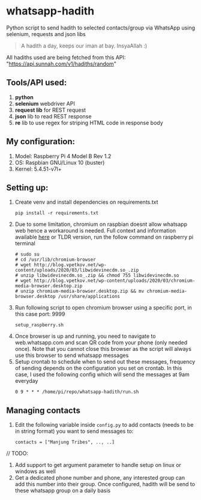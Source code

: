 # whatsapp-hadith
Python script to send hadith to selected contacts/group via WhatsApp using selenium, requests and json libs

> A hadith a day, keeps our iman at bay. InsyaAllah :)

All hadiths used are being fetched from this API: "https://api.sunnah.com/v1/hadiths/random"

## Tools/API used:
1. **python**
2. **selenium** webdriver API
3. **request lib** for REST request
4. **json** lib to read REST response
5. **re** lib to use regex for striping HTML code in response body

## My configuration:
1. Model: Raspberry Pi 4 Model B Rev 1.2
2. OS: Raspbian GNU/Linux 10 (buster)
3. Kernel: 5.4.51-v7l+

## Setting up:
1. Create venv and install dependencies on requirements.txt
   ```
   pip install -r requirements.txt
   ```
2. Due to some limitation, chromium on raspbian doesnt allow whatsapp web hence a workaround is needed. Full context and information available [here](https://blog.vpetkov.net/2019/07/12/netflix-and-spotify-on-a-raspberry-pi-4-with-latest-default-chromium/)
   or TLDR version, run the follow command on raspberry pi terminal
   ```
   # sudo su
   # cd /usr/lib/chromium-browser
   # wget http://blog.vpetkov.net/wp-content/uploads/2020/03/libwidevinecdm.so_.zip
   # unzip libwidevinecdm.so_.zip && chmod 755 libwidevinecdm.so
   # wget http://blog.vpetkov.net/wp-content/uploads/2020/03/chromium-media-browser.desktop.zip
   # unzip chromium-media-browser.desktop.zip && mv chromium-media-browser.desktop /usr/share/applications
   ````
3. Run following script to open chromium browser using a specific port, in this case port: 9999
   ```
   setup_raspberry.sh
   ```
4. Once browser is up and running, you need to navigate to web.whatsapp.com and scan QR code from your phone (only needed once). Note that you cannot close this browser as the script will always use this browser to send whatsapp messages
5. Setup crontab to schedule when to send out these messages, frequency of sending depends on the configuration you set on crontab. In this case, I used the following config which will send the messages at 9am everyday
   ```
   0 9 * * * /home/pi/repo/whatsapp-hadith/run.sh
   ```
 
## Managing contacts
1. Edit the following variable inside `config.py` to add contacts (needs to be in string format) you want to send messages to:
   ```
   contacts = ["Manjung Tribes", .., ..]
   ```

// TODO: 
1. Add support to get argument parameter to handle setup on linux or windows as well
2. Get a dedicated phone number and phone, any interested group can add this number into their group. Once configured, hadith will be send to these whatsapp group on a daily basis
